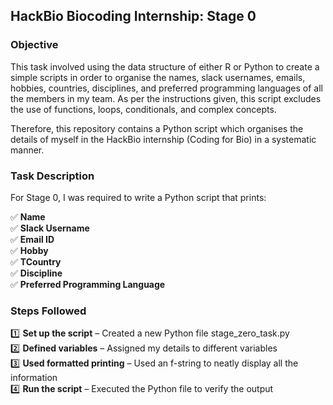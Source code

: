 ## HackBio Biocoding Internship: Stage 0
### Objective
This task involved using the data structure of either R or Python to create a simple scripts in order to organise the names, slack usernames, emails, hobbies, countries, disciplines, and preferred programming languages of all the members in my team. As per the instructions given, this script excludes the use of functions, loops, conditionals, and complex concepts.

Therefore, this repository contains a Python script which organises the details of myself in the HackBio internship (Coding for Bio) in a systematic manner.

### Task Description
For Stage 0, I was required to write a Python script that prints:

✅ **Name**\
✅ **Slack Username**\
✅ **Email ID**\
✅ **Hobby**\
✅ **TCountry**\
✅ **Discipline**\
✅ **Preferred Programming Language**

### Steps Followed
1️⃣ **Set up the script** – Created a new Python file stage_zero_task.py\
2️⃣ **Defined variables** – Assigned my details to different variables\
3️⃣ **Used formatted printing** – Used an f-string to neatly display all the information\
4️⃣ **Run the script** – Executed the Python file to verify the output
